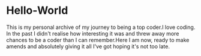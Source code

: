 # Hello-World
This is my personal archive of my journey to being a top coder.I love coding. In the past I didn't realise how interesting it was and threw away more chances to be a coder than I can remember.Here I am now, ready to make amends and absolutely giving it all I've got hoping it's not too late.
